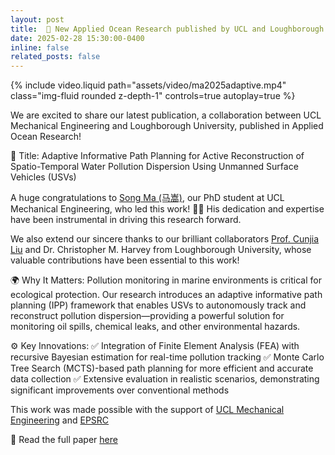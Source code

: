 ```yaml
---
layout: post
title:  📃 New Applied Ocean Research published by UCL and Loughborough University
date: 2025-02-28 15:30:00-0400
inline: false
related_posts: false
---
```


<div class="d-flex justify-content-center mt-3">
    {% include video.liquid path="assets/video/ma2025adaptive.mp4" class="img-fluid rounded z-depth-1" controls=true autoplay=true %}
</div>

<!-- https://videodownloader.taplio.com/ [Linkedin video downloader] -->

We are excited to share our latest publication, a collaboration between UCL Mechanical Engineering and Loughborough University, published in Applied Ocean Research!

🔬 Title: Adaptive Informative Path Planning for Active Reconstruction of Spatio-Temporal Water Pollution Dispersion Using Unmanned Surface Vehicles (USVs)

A huge congratulations to [Song Ma (马嵩)](https://www.linkedin.com/in/ma-song/), our PhD student at UCL Mechanical Engineering, who led this work! 🎉👏 His dedication and expertise have been instrumental in driving this research forward.

We also extend our sincere thanks to our brilliant collaborators [Prof. Cunjia Liu](https://www.linkedin.com/in/cunjia-liu-02a6529/) and Dr. Christopher M. Harvey from Loughborough University, whose valuable contributions have been essential to this work!

🌍 Why It Matters:
Pollution monitoring in marine environments is critical for ecological protection. Our research introduces an adaptive informative path planning (IPP) framework that enables USVs to autonomously track and reconstruct pollution dispersion—providing a powerful solution for monitoring oil spills, chemical leaks, and other environmental hazards.

⚙️ Key Innovations:
✅ Integration of Finite Element Analysis (FEA) with recursive Bayesian estimation for real-time pollution tracking
✅ Monte Carlo Tree Search (MCTS)-based path planning for more efficient and accurate data collection
✅ Extensive evaluation in realistic scenarios, demonstrating significant improvements over conventional methods

This work was made possible with the support of [UCL Mechanical Engineering](https://www.linkedin.com/company/ucl-mechanical-engineering/) and [EPSRC](https://www.linkedin.com/company/epsrc/)

📖 Read the full paper [here](https://www.sciencedirect.com/science/article/pii/S014111872500046X)

